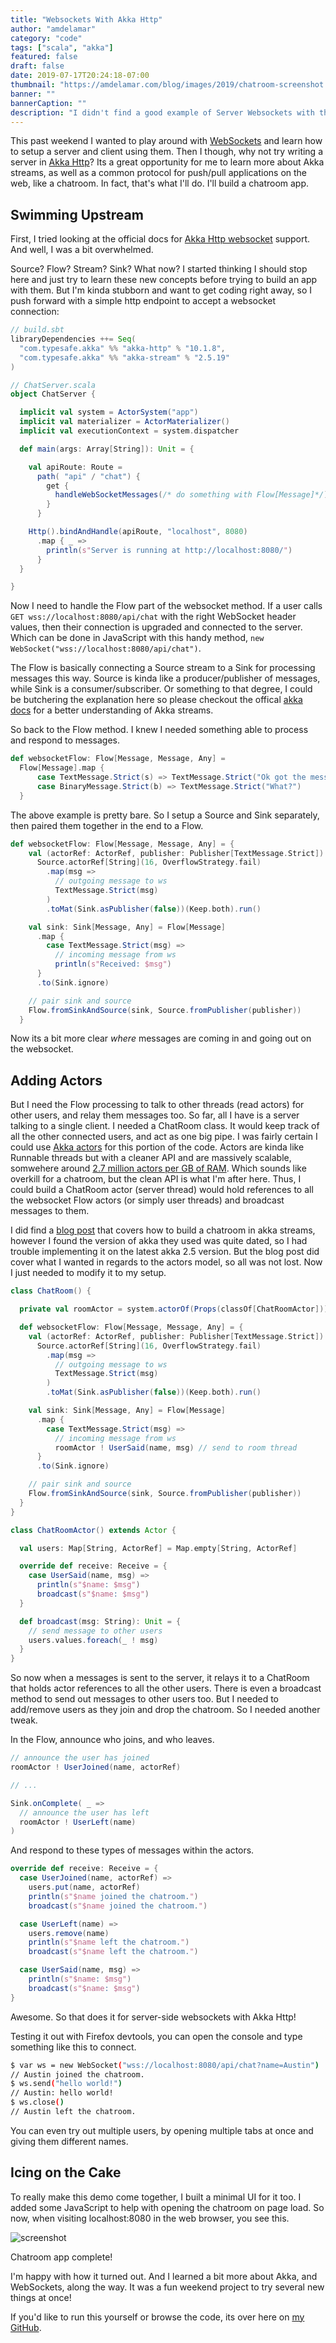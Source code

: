 ```yaml
---
title: "Websockets With Akka Http"
author: "amdelamar"
category: "code"
tags: ["scala", "akka"]
featured: false
draft: false
date: 2019-07-17T20:24:18-07:00
thumbnail: "https://amdelamar.com/blog/images/2019/chatroom-screenshot.png"
banner: ""
bannerCaption: ""
description: "I didn't find a good example of Server Websockets with the latest version of Akka Http, so I made my own chatroom app."
---
```


This past weekend I wanted to play around with [WebSockets](https://en.wikipedia.org/wiki/WebSocket) and learn how to setup
a server and client using them. Then I though, why not try writing a server in [Akka Http](https://doc.akka.io/docs/akka-http/current/introduction.html)?
Its a great opportunity for me to learn more about Akka streams, as well as a common protocol for push/pull applications
on the web, like a chatroom. In fact, that's what I'll do. I'll build a chatroom app.

## Swimming Upstream

First, I tried looking at the official docs for [Akka Http websocket](https://doc.akka.io/docs/akka-http/current/server-side/websocket-support.html) support.
And well, I was a bit overwhelmed.

Source? Flow? Stream? Sink? What now? I started thinking I should stop here and just try to learn these new concepts before trying to build an app with them.
But I'm kinda stubborn and want to get coding right away, so I push forward with a simple http endpoint to accept a websocket connection:

```scala
// build.sbt
libraryDependencies ++= Seq(
  "com.typesafe.akka" %% "akka-http" % "10.1.8",
  "com.typesafe.akka" %% "akka-stream" % "2.5.19"
)
```

```scala
// ChatServer.scala
object ChatServer {

  implicit val system = ActorSystem("app")
  implicit val materializer = ActorMaterializer()
  implicit val executionContext = system.dispatcher

  def main(args: Array[String]): Unit = {

    val apiRoute: Route =
      path( "api" / "chat") {
        get {
          handleWebSocketMessages(/* do something with Flow[Message]*/)
        }
      }

    Http().bindAndHandle(apiRoute, "localhost", 8080)
      .map { _ =>
        println(s"Server is running at http://localhost:8080/")
      }
  }

}
```

Now I need to handle the Flow part of the websocket method. If a user calls `GET wss://localhost:8080/api/chat` with the right WebSocket header values, then
their connection is upgraded and connected to the server. Which can be done in JavaScript with this handy method, `new WebSocket("wss://localhost:8080/api/chat")`.

The Flow is basically connecting a Source stream to a Sink for processing messages this way.
Source is kinda like a producer/publisher of messages, while Sink is a consumer/subscriber. Or something to that degree, I could be butchering the explanation
here so please checkout the offical [akka docs](https://akka.io/docs) for a better understanding of Akka streams.

So back to the Flow method. I knew I needed something able to process and respond to messages.

```scala
def websocketFlow: Flow[Message, Message, Any] =
  Flow[Message].map {
      case TextMessage.Strict(s) => TextMessage.Strict("Ok got the message.")
      case BinaryMessage.Strict(b) => TextMessage.Strict("What?")
  }
```

The above example is pretty bare. So I setup a Source and Sink separately, then paired them together in the end to a Flow.

```scala
def websocketFlow: Flow[Message, Message, Any] = {
    val (actorRef: ActorRef, publisher: Publisher[TextMessage.Strict]) =
      Source.actorRef[String](16, OverflowStrategy.fail)
        .map(msg =>
          // outgoing message to ws
          TextMessage.Strict(msg)
        )
        .toMat(Sink.asPublisher(false))(Keep.both).run()

    val sink: Sink[Message, Any] = Flow[Message]
      .map {
        case TextMessage.Strict(msg) =>
          // incoming message from ws
          println(s"Received: $msg")
      }
      .to(Sink.ignore)

    // pair sink and source
    Flow.fromSinkAndSource(sink, Source.fromPublisher(publisher))
  }
```

Now its a bit more clear _where_ messages are coming in and going out on the websocket.

## Adding Actors

But I need the Flow processing to talk to other threads (read actors) for other users, and relay them messages too. So far, all I have is a
server talking to a single client. I needed a ChatRoom class. It would keep track of all the other connected users, and act as one big pipe.
I was fairly certain I could use [Akka actors](https://doc.akka.io/docs/akka/current/index-actors.html) for this portion of the code. Actors
are kinda like Runnable threads but with a cleaner API and are massively scalable, somwehere around [2.7 million actors per GB of RAM](https://alvinalexander.com/scala/akka-actors-introduction-scala-cookbook). Which sounds like overkill for a chatroom, but the clean API is what I'm after here.
Thus, I could build a ChatRoom actor (server thread) would hold references to all the websocket Flow actors (or simply user threads) and broadcast messages to them.

I did find a [blog post](https://scalac.io/websockets-server-with-akka-http/) that covers how to build a chatroom in akka streams, however
I found the version of akka they used was quite dated, so I had trouble implementing it on the latest akka 2.5 version. But the blog post did
cover what I wanted in regards to the actors model, so all was not lost. Now I just needed to modify it to my setup.

```scala
class ChatRoom() {

  private val roomActor = system.actorOf(Props(classOf[ChatRoomActor]))

  def websocketFlow: Flow[Message, Message, Any] = {
    val (actorRef: ActorRef, publisher: Publisher[TextMessage.Strict]) =
      Source.actorRef[String](16, OverflowStrategy.fail)
        .map(msg =>
          // outgoing message to ws
          TextMessage.Strict(msg)
        )
        .toMat(Sink.asPublisher(false))(Keep.both).run()

    val sink: Sink[Message, Any] = Flow[Message]
      .map {
        case TextMessage.Strict(msg) =>
          // incoming message from ws
          roomActor ! UserSaid(name, msg) // send to room thread
      }
      .to(Sink.ignore)

    // pair sink and source
    Flow.fromSinkAndSource(sink, Source.fromPublisher(publisher))
  }
}

class ChatRoomActor() extends Actor {

  val users: Map[String, ActorRef] = Map.empty[String, ActorRef]

  override def receive: Receive = {
    case UserSaid(name, msg) =>
      println(s"$name: $msg")
      broadcast(s"$name: $msg")
  }

  def broadcast(msg: String): Unit = {
    // send message to other users
    users.values.foreach(_ ! msg)
  }
}
```

So now when a messages is sent to the server, it relays it to a ChatRoom that holds actor references to all the other users. There is even
a broadcast method to send out messages to other users too. But I needed to add/remove users as they join and drop the chatroom. So I needed
another tweak.

In the Flow, announce who joins, and who leaves.

```scala
// announce the user has joined
roomActor ! UserJoined(name, actorRef)

// ...

Sink.onComplete( _ =>
  // announce the user has left
  roomActor ! UserLeft(name)
)
```

And respond to these types of messages within the actors.

```scala
override def receive: Receive = {
  case UserJoined(name, actorRef) =>
    users.put(name, actorRef)
    println(s"$name joined the chatroom.")
    broadcast(s"$name joined the chatroom.")

  case UserLeft(name) =>
    users.remove(name)
    println(s"$name left the chatroom.")
    broadcast(s"$name left the chatroom.")

  case UserSaid(name, msg) =>
    println(s"$name: $msg")
    broadcast(s"$name: $msg")
}
```

Awesome. So that does it for server-side websockets with Akka Http!

Testing it out with Firefox devtools, you can open the console and type something like this to connect.

```bash
$ var ws = new WebSocket("wss://localhost:8080/api/chat?name=Austin")
// Austin joined the chatroom.
$ ws.send("hello world!")
// Austin: hello world!
$ ws.close()
// Austin left the chatroom.
```

You can even try out multiple users, by opening multiple tabs at once and giving them different names.

## Icing on the Cake

To really make this demo come together, I built a minimal UI for it too. I added some JavaScript to help with opening the chatroom on page load. So now,
when visiting localhost:8080 in the web browser, you see this.

![screenshot](../images/2019/chatroom-screenshot.png)

Chatroom app complete!

I'm happy with how it turned out. And I learned a bit more about Akka, and WebSockets, along the way. It was a fun weekend project to try several new things at once!

If you'd like to run this yourself or browse the code, its over here on [my GitHub](https://github.com/amdelamar/akka-websockets-demo).
